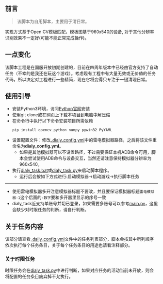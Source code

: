 ## 前言
> 该脚本为自用脚本，主要用于清日常。

实现方式基于Open CV模板匹配，模板图基于960x540的设备, 对于其他分辨率识别效果不一定好(可能不能正常完成操作)。

## 一点变化
该脚本工程是在国服开放初期创建的，目前在四周年版本中已经由官方支持了自动任务（不幸的是我还在玩这个游戏）。考虑现有工程中有大量无效或无价值的任务代码，所以决定对工程进行一些精简，现在它将变得只专注于一键清理日常。

## 使用引导

* 安装Python3环境，访问[Python官网](https://www.python.org/)安装
* 使用git clone或在网页上下载本项目到电脑中解压缩
* 在命令行中执行以下命令安装项目所需依赖
  ```cmd
  pip install opencv_python numpy pywin32 PyYAML
  ```
* 设置配置文件：修改[_dialy_config.yml](_dialy_config.yml)中的雷电模拟器路径，之后将该文件重命名为**dialy_config.yml**。
  * 如果是其他模拟器可以不设置路径，不过需要保证本机ADB命令可用，脚本会尝试使用ADB命令与设备交互，当然还请注意保持模拟器分辨率为960x540。
* 执行[dialy_task.bat](dialy_task.bat)或[dialy_task.py](dialy_task.py)来启动脚本程序。
  * 运行后会按如下方式进行:启动模拟器->启动游戏->执行脚本任务
---
* 使用雷电模拟器多开注意模拟器标题不要改，并且要保证模拟器标题`雷电模拟器-1`这个后面的`-数字`要和多开器里显示的序号一致
* dialy_task近支持单账号并切已登录，如果需要多账号可以参考[main.py](main.py)，这里会缺少对时限任务的判断，请自行判断。

## 关于任务内容

该部分请查看[_daily_config.yml](_daily_config.yml)文件中的任务列表部分，脚本会按其中所列顺序依次执行每个任务条目，关于每个任务条目的用途也请看注释部分。

### 关于时限任务

时限任务会在[dialy_task.py](daily_task.py)中进行判断，如果对应任务的活动当前未开放，则会将配置的任务条目废弃掉不允执行。

